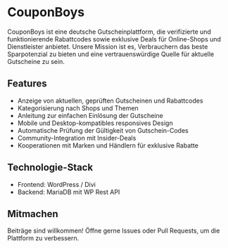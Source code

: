# CouponBoys

CouponBoys ist eine deutsche Gutscheinplattform, die verifizierte und funktionierende Rabattcodes sowie exklusive Deals für Online-Shops und Dienstleister anbietet. Unsere Mission ist es, Verbrauchern das beste Sparpotenzial zu bieten und eine vertrauenswürdige Quelle für aktuelle Gutscheine zu sein.

## Features

- Anzeige von aktuellen, geprüften Gutscheinen und Rabattcodes
- Kategorisierung nach Shops und Themen
- Anleitung zur einfachen Einlösung der Gutscheine
- Mobile und Desktop-kompatibles responsives Design
- Automatische Prüfung der Gültigkeit von Gutschein-Codes
- Community-Integration mit Insider-Deals
- Kooperationen mit Marken und Händlern für exklusive Rabatte

## Technologie-Stack

- Frontend: WordPress / Divi 
- Backend: MariaDB mit WP Rest API

## Mitmachen

Beiträge sind willkommen! Öffne gerne Issues oder Pull Requests, um die Plattform zu verbessern.
